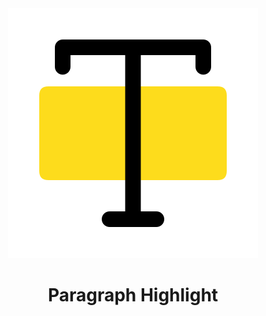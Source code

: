 <div align="center">
<img src="./public/logo.svg">
</div>

<h1 align="center">Paragraph Highlight</h1>
